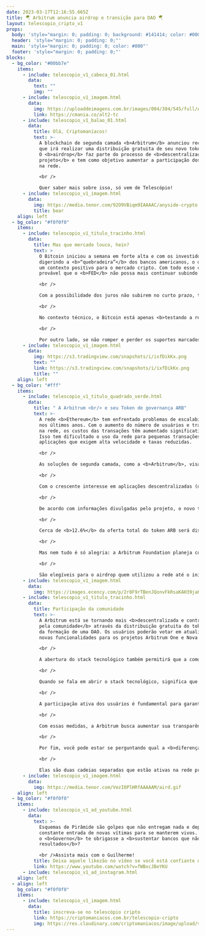 ```yaml
---
date: 2023-03-17T12:16:55.665Z
title: 🪂 Arbitrum anuncia airdrop e transição para DAO 🪂
layout: telescopio_cripto_v1
props:
  body: 'style="margin: 0; padding: 0; background: #141414; color: #000"'
  header: 'style="margin: 0; padding: 0;"'
  main: 'style="margin: 0; padding: 0; color: #000"'
  footer: 'style="margin: 0; padding: 0;"'
blocks:
  - bg_color: "#00bb7e"
    items:
      - include: telescopio_v1_cabeca_01.html
        data:
          text: ""
          img: ""
      - include: telescopio_v1_imagem.html
        data:
          img: https://uploaddeimagens.com.br/images/004/384/545/full/Altseason_Newsletter_final.png?1678449695
          link: https://cmania.co/alt2-tc
      - include: telescopio_v1_balao_01.html
        data:
          title: Olá, Criptomaníacos!
          text: >-
            A blockchain de segunda camada <b>Arbitrum</b> anunciou recentemente
            que irá realizar uma distribuição gratuita de seu novo token, o ARB.
            O <b>airdrop</b> faz parte do processo de <b>descentralização do
            projeto</b> e tem como objetivo aumentar a participação dos usuários
            na rede.

            <br /> 

            Quer saber mais sobre isso, só vem de Telescópio!
      - include: telescopio_v1_imagem.html
        data:
          img: https://media.tenor.com/92O9VBiqm9IAAAAC/anyside-crypto.gif
          title: bear
    align: left
  - bg_color: "#f0f0f0"
    items:
      - include: telescopio_v1_titulo_tracinho.html
        data:
          title: Mas que mercado louco, hein?
          text: >
            O Bitcoin iniciou a semana em forte alta e com os investidores
            digerindo a <b>“quebradeira”</b> dos bancos americanos, o que traz
            um contexto positivo para o mercado cripto. Com todo esse cenário, é
            provável que o <b>FED</b> não possa mais continuar subindo os juros.

            <br />

            Com a possibilidade dos juros não subirem no curto prazo, temos um <b>contexto positivo para a renda variável</b>, que inclui o Bitcoin, dando ao ativo a chance de mostrar seu potencial como reserva de valor e porto seguro para crises financeiras.

            <br />

            No contexto técnico, o Bitcoin está apenas <b>testando a resistência</b> da tendência de baixa, e precisa superar o nível dos <b>$23.000</b> para poder destravar um novo movimento de alta que poderia levar o preço novamente para <b>$25.300</b>. 

            <br />

            Por outro lado, se não romper e perder os suportes marcados em amarelo, <b>podemos ver a continuação do movimento de baixa</b> rumo às linhas azuis.
      - include: telescopio_v1_imagem.html
        data:
          img: https://s3.tradingview.com/snapshots/i/ixfDikKx.png
          text: ""
          link: https://s3.tradingview.com/snapshots/i/ixfDikKx.png
          title: ""
    align: left
  - bg_color: "#fff"
    items:
      - include: telescopio_v1_titulo_quadrado_verde.html
        data:
          title: " A Arbitrum <br/> e seu Token de governança ARB"
          text: >-
            A rede <b>Ethereum</b> tem enfrentado problemas de escalabilidade
            nos últimos anos. Com o aumento do número de usuários e transações
            na rede, os custos das transações têm aumentado significativamente.
            Isso tem dificultado o uso da rede para pequenas transações e
            aplicações que exigem alta velocidade e taxas reduzidas.

            <br /> 

            As soluções de segunda camada, como a <b>Arbitrum</b>, visam resolver esses problemas ao permitir que as transações sejam processadas <b>fora da cadeia principal da Ethereum</b>. Isso faz com que essas transações sejam processadas com maior <b>velocidade e menor custo</b>.

            <br /> 

            Com o crescente interesse em aplicações descentralizadas (dapps) e finanças descentralizadas (DeFi), <b>a demanda por soluções de segunda camada como a Arbitrum tem aumentado significativamente</b>.

            <br /> 

            De acordo com informações divulgadas pelo projeto, o novo token nativo da Arbitrum, o <b>ARB</b>, concederá aos seus detentores o poder de votar em mudanças na rede. Além disso, a Arbitrum também anunciou a formação de uma <b>DAO</b> (Organização Autônoma Descentralizada) para direcionar a tecnologia aos fins da comunidade.

            <br /> 

            Cerca de <b>12.6%</b> da oferta total do token ARB será distribuída gratuitamente através do airdrop, no dia <b>23 de março</b>. Isso permitirá que os usuários da rede tenham voz ativa nas decisões sobre o futuro dos projetos <b>Arbitrum One e Nova</b>.

            <br /> 

            Mas nem tudo é só alegria: a Arbitrum Foundation planeja conceder <b>44%</b> dos tokens a investidores e principais colaboradores, um número relativamente <b>alto</b> de tokens.

            <br /> 

            São elegíveis para o airdrop quem utilizou a rede até o início do mês passado.
      - include: telescopio_v1_imagem.html
        data:
          img: https://images.ecency.com/p/2r8F9rTBenJQonvFkRsaKAH39jaKNoUwtKLXMK2cgH78Bfn3Yynxaz9YruWaCSiZ26vtHxJxCYgz8KEx51oxXoG4pwyskqU8XKXr6oginjKKd218DeusRCzUmmM8BYCEH.webp?format=webp&mode=fit
      - include: telescopio_v1_titulo_tracinho.html
        data:
          title: Participação da comunidade
          text: >-
            A Arbitrum está se tornando mais <b>descentralizada e controlada
            pela comunidade</b> através da distribuição gratuita do token ARB e
            da formação de uma DAO. Os usuários poderão votar em atualizações e
            novas funcionalidades para os projetos Arbitrum One e Nova. 

            <br /> 

            A abertura do stack tecnológico também permitirá que a comunidade contribua diretamente para o crescimento da rede.

            <br /> 

            Quando se fala em abrir o stack tecnológico, significa que ferramentas e tecnologias estarão disponíveis para para que desenvolvedores construam <b>soluções de terceira camada sobre a Arbitrum</b>. Em resumo, veremos muitos projetos, protocolos e aplicações sendo construídos pela comunidade.

            <br /> 

            A participação ativa dos usuários é fundamental para garantir que a tecnologia evolua de acordo com as necessidades da comunidade. A DAO será responsável por tomar decisões <b>importantes sobre o futuro da tecnologia e gerenciar os fundos destinados ao desenvolvimento dos projetos</b>.

            <br /> 

            Com essas medidas, a Arbitrum busca aumentar sua transparência e responsabilidade perante sua base de usuários, fortalecendo ainda mais sua relação com eles.

            <br /> 

            Por fim, você pode estar se perguntando qual a <b>diferença entre a Arbitrum One e a Nova</b>. 

            <br /> 

            Elas são duas cadeias separadas que estão ativas na rede principal e juntas podem suportar quase todos os casos de uso de blockchain. <b>Nova</b> é a solução mais adequada de escolha para <b>jogos e aplicações sociais</b>, enquanto <b>Arbitrum One</b> é apresentada como o <b>lar para DeFi e muitos projetos NFT</b>. 
      - include: telescopio_v1_imagem.html
        data:
          img: https://media.tenor.com/VezI0PlHRfAAAAAM/aird.gif
    align: left
  - bg_color: "#f0f0f0"
    items:
      - include: telescopio_v1_ad_youtube.html
        data:
          text: >-
            Esquemas de Pirâmide são golpes que não entregam nada e dependem da
            constante entrada de novas vítimas para se manterem vivos. Mas e se
            o <b>Governo</b> te obrigasse a <b>sustentar bancos que não entregam
            resultados</b>?

            <br />Assista mais com o Guilherme!
          title: Deixa aquele likezão no vídeo se você está confiante no BTC!
          link: https://www.youtube.com/watch?v=fWBxcJBeYKU
      - include: telescopio_v1_ad_instagram.html
    align: left
  - align: left
    bg_color: "#f0f0f0"
    items:
      - include: telescopio_v1_imagem.html
        data:
          title: inscreva-se no telescópio cripto
          link: https://criptomaniacos.com.br/telescopio-cripto
          img: https://res.cloudinary.com/criptomaniacos/image/upload/v1662133224/telescopio/inscreva-se-telescopio.png
---
```

